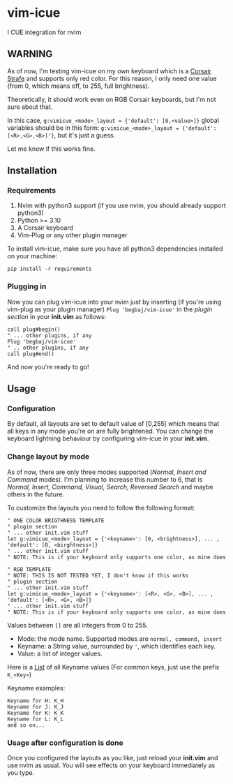 # vim-icue
I CUE integration for nvim
## WARNING
As of now, I'm testing vim-icue on my own keyboard which is a [Corsair Strafe](https://www.corsair.com/eu/en/Categories/Products/Gaming-Keyboards/Standard-Gaming-Keyboards/STRAFE-Mechanical-Gaming-Keyboard-%E2%80%94-CHERRY%C2%AE-MX-Silent/p/CH-9104023-NA) and supports only red color.
For this reason, I only need one value (from 0, which means off, to 255, full brightness). 

Theoretically, it should work even on RGB Corsair keyboards, but I'm not sure about that.

In this case, `g:vimicue_<mode>_layout = {'default': [0,<value>]}` global variables should be in this form:
`g:vimicue_<mode>_layout = {'default': [<R>,<G>,<B>]'}`, but it's just a guess.

Let me know if this works fine.

## Installation
### Requirements
1. Nvim with python3 support (if you use nvim, you should already support python3)
2. Python >= 3.10 
3. A Corsair keyboard
4. Vim-Plug or any other plugin manager

To install vim-icue, make sure you have all python3 dependencies installed on your machine:

`pip install -r requirements`

### Plugging in
Now you can plug vim-icue into your nvim just by inserting (if you're using vim-plug as your plugin manager) `Plug 'begbaj/vim-icue'` in the  *plugin section* in your **init.vim** as follows:

```
call plug#begin()
" ... other plugins, if any
Plug 'begbaj/vim-icue'
" .. other plugins, if any
call plug#end()
```

And now you're ready to go!

## Usage
### Configuration
By default, all layouts are set to default value of [0,255] which means that all keys in any mode you're on are fully
brightened. You can change the keyboard lightning behaviour by configuring vim-icue in your **init.vim**.
### Change layout by mode
As of now, there are only three modes supported (*Normal, Insert and Command* modes). I'm planning to increase this number to 6,
that is *Normal, Insert, Command, Visual, Search, Reversed Search* and maybe others in the future.

To customize the layouts you need to follow the following format:
```
" ONE COLOR BRIGTHNESS TEMPLATE
" plugin section
" ... other init.vim stuff
let g:vimicue_<mode>_layout = {'<keyname>': [0, <brightness>], ... , 'default': [0, <birghtness>]}
" ... other init.vim stuff
" NOTE: This is if your keyboard only supports one color, as mine does
```

```
" RGB TEMPLATE
" NOTE: THIS IS NOT TESTED YET, I don't know if this works
" plugin section
" ... other init.vim stuff
let g:vimicue_<mode>_layout = {'<keyname>': [<R>, <G>, <B>], ... , 'default': [<R>, <G>, <B>]}
" ... other init.vim stuff
" NOTE: This is if your keyboard only supports one color, as mine does
```
Values between `[]` are all integers from 0 to 255.

* Mode: the mode name. Supported modes are `normal, command, insert`
* Keyname: a String value, surrounded by `'`, which identifies each key. 
* Value: a list of integer values.

Here is a [List](Keys.md) of all Keyname values  (For common keys, just use the prefix `K_<Key>`)

Keyname examples:
```
Keyname for H: K_H
Keyname for J: K_J
Keyname for K: K_K
Keyname for L: K_L
and so on...
```
### Usage after configuration is done
Once you configured  the layouts as you like, just reload your **init.vim** and use nvim as usual. You will see effects
on your keyboard immediately as you type.